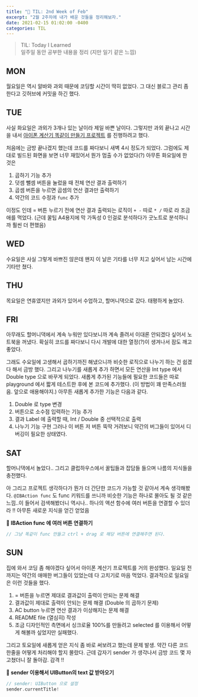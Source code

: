 ```yaml
---
title: "📖 TIL: 2nd Week of Feb"
excerpt: "2월 2주차에 내가 배운 것들을 정리해보자."
date: 2021-02-15 01:02:00 -0400
categories: TIL
---
```

> TIL: Today I Learned  
일주일 동안 공부한 내용을 정리 (지만 일기 같은 느낌)

## MON
월요일은 역시 알바와 과외 때문에 코딩할 시간이 딱히 없었다. 그 대신 블로그 관리 좀 한다고 깃허브에 커밋을 하긴 했다.

## TUE
사실 화요일은 과외가 3개나 있는 날이라 제일 바쁜 날이다. 그렇지만 과외 끝나고 시간을 내서 <u>아이폰 계산기 똑같이 만들기 프로젝트</u> 를 진행하려고 했다. 

처음에는 금방 끝나겠지 했는데 코드를 짜다보니 새벽 4시 정도가 되었다. 그럼에도 제대로 빌드된 화면을 보면 너무 재밌어서 뭔가 멈출 수가 없었다(?) 아무튼 화요일에 한 것은
1. 곱하기 기능 추가
2. 덧셈 뺄셈 버튼을 눌렀을 때 전체 연산 결과 출력하기
3. 곱셈 버튼을 누르면 곱셈의 연산 결과만 출력하기
4. 약간의 코드 수정과 `func` 추가

이정도 인데 = 버튼 누르기 전에 연산 결과 출력되는 로직이 `+ -` 따로 `* /` 따로 라 조금 애를 먹었다. 
(근데 꿀팁 A4용지에 막 가독성 0 인걸로 분석하다가 굿노트로 분석하니까 훨씬 더 편했음)

## WED
수요일은 사실 그렇게 바쁘진 않은데 왠지 이 날은 기타를 너무 치고 싶어서 남는 시간에 기타만 쳤다.

## THU
목요일은 연휴였지만 과외가 있어서 수업하고, 할머니댁으로 갔다. 태평하게 놀았다.

## FRI
아무래도 할머니댁에서 계속 누워만 있다보니까 계속 졸려서 이대론 안되겠다 싶어서 노트북을 꺼냈다. 
확실히 코드를 짜다보니 다시 개발에 대한 열정(?)이 생겨나서 잠도 깨고 좋았다.

그래도 수요일에 고생해서 곱하기까진 해냈으니까 비슷한 로직으로 나누기 하는 건 쉽겠다 해서 금방 했다.
그리고 나누기를 새롭게 추가 하면서 모든 연산을 Int type 에서 Double type 으로 바꾸게 되었다. 
새롭게 추가된 기능들에 필요한 코드들은 따로 playground 에서 짧게 테스트한 후에 본 코드에 추가했다. (이 방법이 꽤 만족스러웠음. 앞으로 애용해야지.) 
아무튼 새롭게 추가한 기능은 다음과 같다.
1. Double 로 type 변경 
2. 버튼으로 소수점 입력하는 기능 추가
3. 결과 Label 에 출력할 때, Int / Double 중 선택적으로 출력
4. 나누기 기능 구현
그러나 이 버튼 저 버튼 뚝딱 거려보니 약간의 버그들이 있어서 디버깅이 필요한 상태였다.

## SAT
할머니댁에서 놀았다.. 그리고 클럽하우스에서 꿀팁들과 잡담들 들으며 나름의 지식들을 충전했다.

아 그리고 프로젝트 생각하다가 뭔가 더 간단한 코드가 가능할 것 같아서 계속 생각해봤다.
`@IBAction func` 도 func 키워드를 쓰니까 비슷한 기능은 하나로 몰아도 될 것 같은 느낌..이 들어서 검색해봤더니 
역시나.. 하나의 액션 함수에 여러 버튼을 연결할 수 있더라 !! 
아무튼 새로운 지식을 얻긴 얻었음

**:pushpin: IBAction func 에 여러 버튼 연결하기**
```swift
// 그냥 똑같이 func 만들고 ctrl + drag 로 해당 버튼에 연결해주면 된다.
```

## SUN
집에 와서 코딩 좀 해야겠다 싶어서 아이폰 계산기 프로젝트를 거의 완성했다. 일요일 전까지는 약간의 애매한 버그들이 있었는데 다 고치기로 마음 먹었다.
결과적으로 일요일은 이런 것들을 했다.
1. = 버튼을 누르면 제대로 결과값이 출력이 안되는 문제 해결
2. 결과값이 제대로 출력이 안되는 문제 해결 (Double 의 곱하기 문제)
3. AC button 누르면 연산 결과가 이상해지는 문제 해결
4. README file (열심히) 작성
5. 조금 디자인적인 측면에서 싱크로율 100%를 만들려고 selected 를 이용해서 어떻게 해볼까 싶었지만 실패했다.

그리고 토요일에 새롭게 얻은 지식 좀 바로 써보려고 했는데 문제 발생. 약간 다른 코드 한줄을 어떻게 처리해야 할지 몰랐다.
근데 갑자기 sender 가 생각나서 금방 코드 몇 자 고쳤더니 잘 돌아감. 감격 !!

**:pushpin: sender 이용해서 UIButton의 text 값 받아오기**
```swift
// sender: UIButton 으로 설정 
sender.currentTitle!
```

